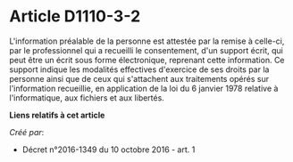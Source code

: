 # Article D1110-3-2

L'information préalable de la personne est attestée par la remise à celle-ci, par le professionnel qui a recueilli le
consentement, d'un support écrit, qui peut être un écrit sous forme électronique, reprenant cette information. Ce support
indique les modalités effectives d'exercice de ses droits par la personne ainsi que de ceux qui s'attachent aux traitements
opérés sur l'information recueillie, en application de la loi du 6 janvier 1978 relative à l'informatique, aux fichiers et
aux libertés.

**Liens relatifs à cet article**

_Créé par_:

  - Décret n°2016-1349 du 10 octobre 2016 - art. 1
